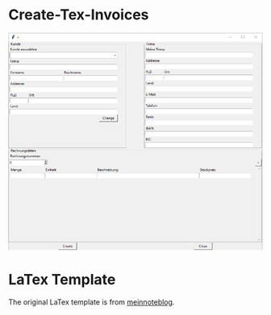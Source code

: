 # Create-Tex-Invoices
![Screenshot](./images/Screenshot.png)

# LaTex Template
The original LaTex template is from [meinnoteblog](https://meinnoteblog.wordpress.com/2010/11/12/latex-vorlagen-fur-briefe-und-rechnung/).
